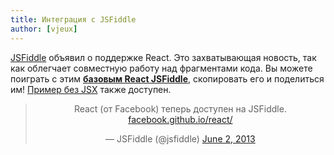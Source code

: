 ```yaml
---
title: Интеграция с JSFiddle
author: [vjeux]
---
```


[JSFiddle](https://jsfiddle.net) объявил о поддержке React. Это захватывающая новость, так как облегчает совместную работу над фрагментами кода. Вы можете поиграть с этим **[базовым React JSFiddle](http://jsfiddle.net/vjeux/kb3gN/)**, скопировать его и поделиться им! [Пример без JSX](http://jsfiddle.net/vjeux/VkebS/) также доступен.

<blockquote class="twitter-tweet" align="center"><p>React (от Facebook) теперь доступен на JSFiddle. <a href="http://t.co/wNQf9JPv5u" title="http://facebook.github.io/react/">facebook.github.io/react/</a></p>&mdash; JSFiddle (@jsfiddle) <a href="https://twitter.com/jsfiddle/status/341114115781177344">June 2, 2013</a></blockquote>
